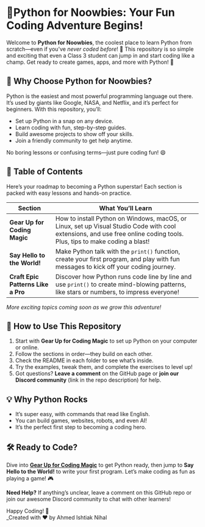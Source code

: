 # 🐍Python for Noowbies: Your Fun Coding Adventure Begins!

Welcome to **Python for Noowbies**, the coolest place to learn Python from scratch—even if you’ve _never coded before_! 🎉 This repository is so simple and exciting that even a Class 3 student can jump in and start coding like a champ. Get ready to create games, apps, and more with Python! 🚀

## 🎯 Why Choose Python for Noowbies?

Python is the easiest and most powerful programming language out there. It’s used by giants like Google, NASA, and Netflix, and it’s perfect for beginners. With this repository, you’ll:

- Set up Python in a snap on any device.
- Learn coding with fun, step-by-step guides.
- Build awesome projects to show off your skills.
- Join a friendly community to get help anytime.

No boring lessons or confusing terms—just pure coding fun! 😄

## 📖 Table of Contents

Here’s your roadmap to becoming a Python superstar! Each section is packed with easy lessons and hands-on practice.

|**Section**|**What You’ll Learn**|
|---|---|
|**Gear Up for Coding Magic**|How to install Python on Windows, macOS, or Linux, set up Visual Studio Code with cool extensions, and use free online coding tools. Plus, tips to make coding a blast!|
|**Say Hello to the World!**|Make Python talk with the `print()` function, create your first program, and play with fun messages to kick off your coding journey.|
| **Craft Epic Patterns Like a Pro**              | Discover how Python runs code line by line and use `print()` to create mind-blowing patterns, like stars or numbers, to impress everyone!                                     

_More exciting topics coming soon as we grow this adventure!_

## 🌟 How to Use This Repository

1. Start with **Gear Up for Coding Magic** to set up Python on your computer or online.
2. Follow the sections in order—they build on each other.
3. Check the README in each folder to see what’s inside.
4. Try the examples, tweak them, and complete the exercises to level up!
5. Got questions? **Leave a comment** on the GitHub page or **join our Discord community** (link in the repo description) for help.

## 💡 Why Python Rocks

- It’s super easy, with commands that read like English.
- You can build games, websites, robots, and even AI!
- It’s the perfect first step to becoming a coding hero.

## 🛠️ Ready to Code?

Dive into [**Gear Up for Coding Magic**](https://github.com/IshtiakNihal/---Python-for-Newbies-Your-Fun-Coding-Adventure-Begins-/blob/e0c30916d55be33b58fd8b0026cf551cc63e3cac/00%20-%20Setup-guide/setup_python.md) to get Python ready, then jump to **Say Hello to the World!** to write your first program. Let’s make coding as fun as playing a game! 🎮

**Need Help?** If anything’s unclear, leave a comment on this GitHub repo or join our awesome Discord community to chat with other learners!

Happy Coding! 🚀  
_Created with ❤️ by Ahmed Ishtiak Nihal
